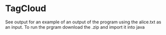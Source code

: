 # TagCloud
See output for an example of an output of the program using the alice.txt as an input. To run the prgram download the .zip and import it into java
